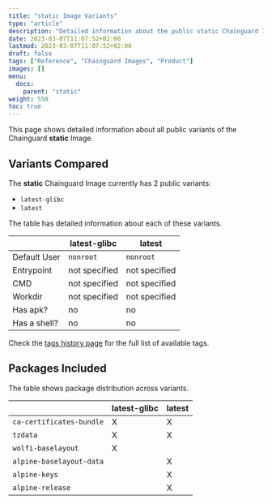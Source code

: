 ```yaml
---
title: "static Image Variants"
type: "article"
description: "Detailed information about the public static Chainguard Image variants"
date: 2023-03-07T11:07:52+02:00
lastmod: 2023-03-07T11:07:52+02:00
draft: false
tags: ["Reference", "Chainguard Images", "Product"]
images: []
menu:
  docs:
    parent: "static"
weight: 550
toc: true
---
```


This page shows detailed information about all public variants of the Chainguard **static** Image.

## Variants Compared
The **static** Chainguard Image currently has 2 public variants: 

- `latest-glibc`
- `latest`

The table has detailed information about each of these variants.

|              | latest-glibc  | latest        |
|--------------|---------------|---------------|
| Default User | `nonroot`     | `nonroot`     |
| Entrypoint   | not specified | not specified |
| CMD          | not specified | not specified |
| Workdir      | not specified | not specified |
| Has apk?     | no            | no            |
| Has a shell? | no            | no            |

Check the [tags history page](/chainguard/chainguard-images/reference/static/tags_history/) for the full list of available tags.

## Packages Included
The table shows package distribution across variants.

|                          | latest-glibc | latest |
|--------------------------|--------------|--------|
| `ca-certificates-bundle` | X            | X      |
| `tzdata`                 | X            | X      |
| `wolfi-baselayout`       | X            |        |
| `alpine-baselayout-data` |              | X      |
| `alpine-keys`            |              | X      |
| `alpine-release`         |              | X      |


